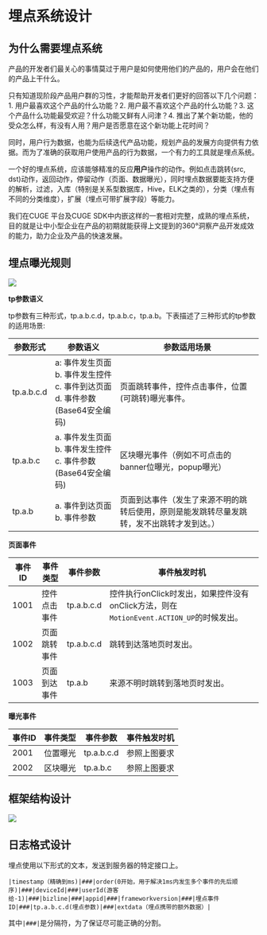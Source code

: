 # 埋点系统设计

## 为什么需要埋点系统

产品的开发者们最关心的事情莫过于用户是如何使用他们的产品的，用户会在他们的产品上干什么。

只有知道现阶段产品用户群的习性，才能帮助开发者们更好的回答以下几个问题：1. 用户最喜欢这个产品的什么功能？2. 用户最不喜欢这个产品的什么功能？3. 这个产品什么功能最受欢迎？什么功能又鲜有人问津？4. 推出了某个新功能，他的受众怎么样，有没有人用？用户是否愿意在这个新功能上花时间？

同时，用户行为数据，也能为后续迭代产品功能，规划产品的发展方向提供有力依据。而为了准确的获取用户使用产品的行为数据，一个有力的工具就是埋点系统。

一个好的埋点系统，应该能够精准的反应**用户**操作的动作。例如点击跳转(src, dst)动作，返回动作，停留动作（页面、数据曝光），同时埋点数据要能支持方便的解析，过滤，入库（特别是关系型数据库，Hive，ELK之类的），分类（埋点有不同的分类维度），扩展（埋点可带扩展字段）等能力。

我们在CUGE 平台及CUGE SDK中内嵌这样的一套相对完整，成熟的埋点系统，目的就是让中小型企业在产品的初期就能获得上文提到的360°洞察产品开发成效的能力，助力企业及产品的快速发展。

## 埋点曝光规则

![](C:\Users\Dawn\Desktop\SHARE\毕业设计\埋点系统设计.assets\spm-guide.png)

**tp参数语义**

tp参数有三种形式，tp.a.b.c.d，tp.a.b.c，tp.a.b。下表描述了三种形式的tp参数的适用场景:

| 参数形式   | 参数语义                                                     | 参数适用场景                                                 |
| ---------- | ------------------------------------------------------------ | ------------------------------------------------------------ |
| tp.a.b.c.d | a: 事件发生页面<br />b. 事件发生控件<br />c. 事件到达页面<br />d. 事件参数(Base64安全编码) | 页面跳转事件，控件点击事件，位置(可跳转)曝光事件。           |
| tp.a.b.c   | a. 事件发生页面<br />b. 事件发生控件<br />c. 事件参数(Base64安全编码) | 区块曝光事件（例如不可点击的banner位曝光，popup曝光）        |
| tp.a.b     | a. 事件到达页面<br />b. 事件参数                             | 页面到达事件（发生了来源不明的跳转后使用，原则是能发跳转尽量发跳转，发不出跳转才发到达。） |

**页面事件**

| 事件ID | 事件类型     | 事件参数   | 事件触发时机                                                 |
| ------ | ------------ | ---------- | ------------------------------------------------------------ |
| 1001   | 控件点击事件 | tp.a.b.c.d | 控件执行onClick时发出，如果控件没有onClick方法，则在`MotionEvent.ACTION_UP`的时候发出。 |
| 1002   | 页面跳转事件 | tp.a.b.c.d | 跳转到达落地页时发出。                                       |
| 1003   | 页面到达事件 | tp.a.b     | 来源不明时跳转到落地页时发出。                               |

**曝光事件**

| 事件ID | 事件类型 | 事件参数   | 事件触发时机 |
| ------ | -------- | ---------- | ------------ |
| 2001   | 位置曝光 | tp.a.b.c.d | 参照上图要求 |
| 2002   | 区块曝光 | tp.a.b.c   | 参照上图要求 |

## 框架结构设计

![](C:\Users\Dawn\Desktop\SHARE\毕业设计\埋点系统设计.assets\spm-framework.png)

## 日志格式设计

埋点使用以下形式的文本，发送到服务器的特定接口上。

```
|timestamp（精确到ms)|###|order(0开始，用于解决1ms内发生多个事件的先后顺序)|###|deviceId|###|userId(游客给-1)|###|bizline|###|appid|###|frameworkversion|###|埋点事件ID|###|tp.a.b.c.d(埋点参数)|###|extdata（埋点携带的额外数据）|
```

其中`|###|`是分隔符，为了保证尽可能正确的分割。